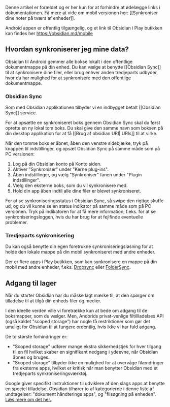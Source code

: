 Denne artikel er forældet og er her kun for at forhindre at ødelægge links i dokumentationen. Få mere at vide om mobil versionen her: [[Synkroniser dine noter på tværs af enheder]].

Android appen er offentlig tilgængelig, og et link til Obsidian i Play butikken kan findes her https://obsidian.md/mobile

## Hvordan synkroniserer jeg mine data?
Obsidian til Android gemmer alle bokse lokalt i den offentlige dokumentmappe på din enhed. Du kan vælge at benytte [[Obsidian Sync]] til at synkronisere dine filer, eller brug enhver anden tredjeparts udbyder, hvor du har mulighed for at synkronisere med den offentlige dokumentmappe.

### Obsidian Sync
Som med Obsidian applikationen tilbyder vi en indbygget betalt [[Obsidian Sync]] service.

For at opsætte en synkroniseret boks gennem Obsidian Sync skal du først oprette en ny lokal tom boks. Du skal give den samme navn som boksen på din desktop applikation for at få [[Brug af obsidian URI| URIs]] til at virke.

Når den tomme boks er åbnet, åben den venstre sidebjælke, tryk på knappen til indstillinger, og opsæt Obsidian Sync på samme måde som på PC versionen:
 1. Log på din Obsidian konto på Konto siden.
 2. Aktiver "Synkroniser" under "Kerne plug-ins".
 3. Åben indstillinger, og vælg "Synkroniser" fanen under "Plugin indstillinger".
 4. Vælg den eksterne boks, som du vil synkronisere med.
 5. Hold din app åben indtil alle dine filer er blevet synkroniseret.

For at se synkroniseringsstatus i Obsidian Sync, så swipe den rigtige skuffe ud, og du vil kunne se en status indikator på samme måde som på PC versionen. Tryk på indikatoren for at få mere information, f.eks. for at se synkroniseringsloggen, hvis du har brug for at fejlfinde eventuelle problemer.

### Tredjeparts synkronisering
Du kan også benytte din egen foretrukne synkroniseringsløsning for at holde den lokale mappe på din mobil synkroniseret med andre enheder.

Der er flere apps i Play butikken, som kan synkronisere en mappe på din mobil med andre enheder, f.eks. [Dropsync](https://play.google.com/store/apps/details?id=com.ttxapps.dropsync&hl=en&gl=US) eller [FolderSync](https://play.google.com/store/apps/details?id=dk.tacit.android.foldersync.lite).

## Adgang til lager
Når du starter Obsidian har du måske lagt mærke til, at den spørger om tilladelse til at tilgå din enheds filer og medier.

I den ideelle verden ville vi foretrække kun at bede om adgang til de boksmapper, som du vælger. Men, Andorids privat-venlige filtillladelses API (også kaldet "scoped storage") har nogle få restriktioner som gør det umuligt for Obsidian til at fungere ordentlig, hvis ikke vi har fuld adgang.
   
De to største forhindringer er:

- "Scoped storage" udfører mange ekstra sikkerhedstjek for hver tilgang til en fil hvilket skaber en signifikant nedgang i ydeevne, når Obsidian åbnes og bruges.
- "Scoped storage" tilbyder ikke en mulighed for at overvåge filændringer fra eksterne apps, hvilket er kritisk når man benytter Obsidian med et tredjeparts synkroniseringsværktøj.

Google giver specifikt instruktioner til udviklere af den slags apps at benytte en speciel tilladelse. Obsidian tilhører to af kategorierne i denne liste af undtagelser: "dokument håndterings apps", og "filsøgning på enheden". [Læs mere om det her.](https://developer.android.com/training/data-storage/manage-all-files).
